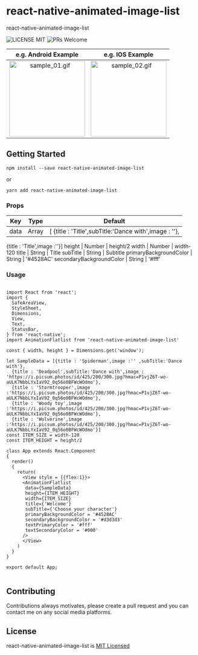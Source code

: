 
# react-native-animated-image-list
react-native-animated-image-list

![LICENSE MIT](https://img.shields.io/badge/license-MIT-brightgreen.svg) ![PRs Welcome](https://img.shields.io/badge/PRs-Welcome-blue.svg)


|e.g. Android Example|e.g. IOS Example|
|:---:|:---:|
|<img src="./androidSample.gif" alt="sample_01.gif" width="200px" /> | <img src="./iosSample.gif" alt="sample_02.gif" width="200px" />|



## Getting Started
```
npm install --save react-native-animated-image-list
```
or
```
yarn add react-native-animated-image-list
```


### Props
Key | Type | Default
----|----|----
data | Array | [ {title : 'Title',subTitle:'Dance with',image : ''},
  {title : 'Title',image :''}] 
height | Number | height/2
width | Number | width-120
title | String | Title
subTitle | String | Subtitle
primaryBackgroundColor | String | '#4528AC'
secondaryBackgroundColor | String | '#fff'



### Usage
```

import React from 'react';
import {
  SafeAreaView,
  StyleSheet,
  Dimensions,
  View,
  Text,
  StatusBar,
} from 'react-native';
import AnimationFlatlist from 'react-native-animated-image-list'

const { width, height } = Dimensions.get('window');

let SampleData = [{title : 'Spiderman',image :'' ,subTitle:'Dance with'},
  {title : 'Deadpool',subTitle:'Dance with',image : 'https://i.picsum.photos/id/425/200/300.jpg?hmac=P1vjZ6T-wo-aULK7NbbLYxIaV92_0q56o0BFWcWOdmo'},
  {title : 'Stormtrooper',image :'https://i.picsum.photos/id/425/200/300.jpg?hmac=P1vjZ6T-wo-aULK7NbbLYxIaV92_0q56o0BFWcWOdmo'},
  {title : 'Woody toy',image :'https://i.picsum.photos/id/425/200/300.jpg?hmac=P1vjZ6T-wo-aULK7NbbLYxIaV92_0q56o0BFWcWOdmo'},
  {title : 'Wolverine',image :'https://i.picsum.photos/id/425/200/300.jpg?hmac=P1vjZ6T-wo-aULK7NbbLYxIaV92_0q56o0BFWcWOdmo'}]
const ITEM_SIZE = width-120
const ITEM_HEIGHT = height/2

class App extends React.Component 
{
  render()
  {
    return(
      <View style = {{flex:1}}>
      <AnimationFlatlist
       data={SampleData}
       height={ITEM_HEIGHT}
       width={ITEM_SIZE}
       title={'Welcome'}
       subTitle={'Choose your character'}
       primaryBackgroundColor = '#4528AC'
       secondaryBackgroundColor = '#d3d3d3'
       textPrimaryColor = '#fff'
       textSecondaryColor = '#000'
      />
      </View>
    )
  }
}

export default App;


``` 
## Contributing
Contributions always motivates, please create a pull request and you can contact me on any social media platforms.

## License
react-native-animated-image-list is [MIT Licensed](https://github.com/UdaySubbisetty/react-native-animated-image-list/blob/master/LICENSE)

